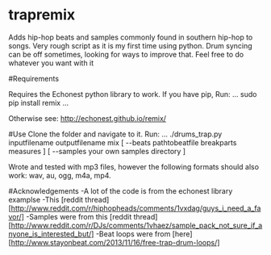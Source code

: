 trapremix
=========

Adds hip-hop beats and samples commonly found in southern hip-hop to songs. Very rough script as it is my first time using python. Drum syncing can be off sometimes, looking for ways to improve that. Feel free to do whatever you want with it


#Requirements

Requires the Echonest python library to work. If you have pip, Run:
...
sudo pip install remix
...

Otherwise see: http://echonest.github.io/remix/

#Use
Clone the folder and navigate to it. 
Run:
...
./drums_trap.py inputfilename outputfilename mix [ --beats pathtobeatfile breakparts measures ] [ --samples your own samples directory ] 

Wrote and tested with mp3 files, however the following formats should also work:
wav, au, ogg, m4a, mp4.

#Acknowledgements
-A lot of the code is from the echonest library examplse
-This [reddit thread][http://www.reddit.com/r/hiphopheads/comments/1vxdag/guys_i_need_a_favor/]
-Samples were from this [reddit thread][http://www.reddit.com/r/DJs/comments/1vhaez/sample_pack_not_sure_if_anyone_is_interested_but/]
-Beat loops were from [here][http://www.stayonbeat.com/2013/11/16/free-trap-drum-loops/]

